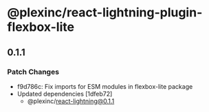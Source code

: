 # @plexinc/react-lightning-plugin-flexbox-lite

## 0.1.1

### Patch Changes

- f9d786c: Fix imports for ESM modules in flexbox-lite package
- Updated dependencies [1dfeb72]
  - @plexinc/react-lightning@0.1.1
